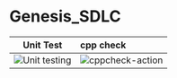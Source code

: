 # Genesis_SDLC
|Unit Test|cpp check|
|:--:|:--|
|![Unit testing](https://github.com/99002634/Genesis_SDLC/workflows/Unit%20testing/badge.svg?branch=master)|![cppcheck-action](https://github.com/99002634/Genesis_SDLC/workflows/cppcheck-action/badge.svg?branch=master)|
